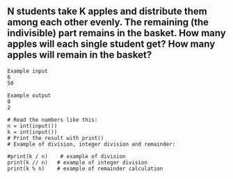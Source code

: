 ## N students take K apples and distribute them among each other evenly. The remaining (the indivisible) part remains in the basket. How many apples will each single student get? How many apples will remain in the basket?
```
Example input
6
50

Example output
8
2
```
```
# Read the numbers like this:
n = int(input())
k = int(input())
# Print the result with print()
# Example of division, integer division and remainder:

#print(k / n)    # example of division 
print(k // n)   # example of integer division
print(k % n)    # example of remainder calculation 
```

